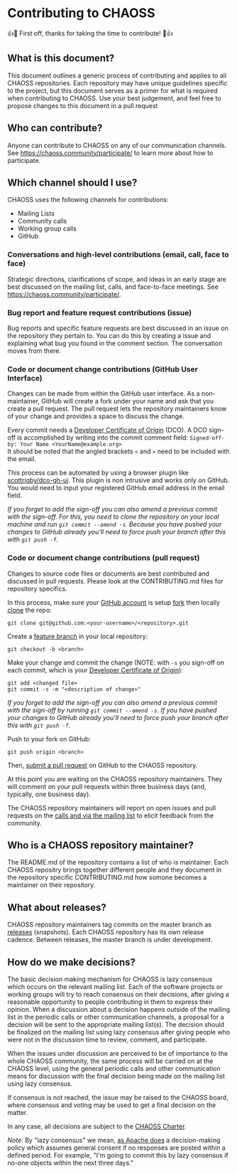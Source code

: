 # Contributing to CHAOSS
👍🎉 First off, thanks for taking the time to contribute! 🎉👍

## What is this document?

This document outlines a generic process of contributing and applies to all CHAOSS repositories. Each repository may have unique guidelines specific to the project, but this document serves as a primer for what is required when contributing to CHAOSS. Use your best judgement, and feel free to propose changes to this document in a pull request

## Who can contribute?

Anyone can contribute to CHAOSS on any of our communication channels. See <https://chaoss.community/participate/> to learn more about how to participate.

## Which channel should I use?
CHAOSS uses the following channels for contributions:
- Mailing Lists
- Community calls
- Working group calls
- GitHub

### Conversations and high-level contributions (email, call, face to face)

Strategic directions, clarifications of scope, and ideas in an early stage are best discussed on the mailing list, calls, and face-to-face meetings. See <https://chaoss.community/participate/>.

### Bug report and feature request contributions (issue)

Bug reports and specific feature requests are best discussed in an issue on the repository they pertain to. You can do this by creating a issue and explaining what bug you found in the comment section. The conversation moves from there.

### Code or document change contributions (GitHub User Interface)

Changes can be made from within the GitHub user interface. As a non-maintainer, GitHub will create a fork under your name and ask that you create a pull request. The pull request lets the repository maintainers know of your change and provides a space to discuss the change.

Every commit needs a [Developer Certificate of Origin](https://developercertificate.org/) (DCO).
A DCO sign-off is accomplished by writing into the commit comment field:
`Signed-off-by: Your Name <YourName@example.org>`   
It should be noted that the angled brackets `<` and `>` need to be included with the email.
 
This process can be automated by using a browser plugin like [scottrigby/dco-gh-ui](https://github.com/scottrigby/dco-gh-ui). This plugin is non intrusive and works only on GitHub. You would need to input your registered GitHub email address in the email field.

*If you forget to add the sign-off you can also amend a previous commit with the sign-off. For this, you need to clone the repository on your local machine and run `git commit --amend -s`. Because you have pushed your changes to GitHub already you'll need to force push your branch after this with `git push -f`.*

### Code or document change contributions (pull request)

Changes to source code files or documents are best contributed and discussed in pull requests. Please look at the CONTRIBUTING.md files for repository specifics.

In this process, make sure your [GitHub account][ssh] is setup [fork][fork] then locally [clone][clone] the repo:

    git clone git@github.com:<your-username>/<repository>.git

Create a [feature branch][fb] in your local repository:

    git checkout -b <branch>

Make your change and commit the change (NOTE: with `-s` you sign-off on each commit, which is your [Developer Certificate of Origin](https://developercertificate.org/)):

    git add <changed file>
    git commit -s -m "<description of change>"

*If you forget to add the sign-off you can also amend a previous commit with the sign-off by running `git commit --amend -s`. If you have pushed your changes to GitHub already you'll need to force push your branch after this with `git push -f`.*

Push to your fork on GitHub:

    git push origin <branch>

Then, [submit a pull request][pr] on GitHub to the CHAOSS repository.

[ssh]: https://help.github.com/articles/connecting-to-github-with-ssh/
[fork]: https://help.github.com/articles/fork-a-repo/
[fb]: https://www.atlassian.com/git/tutorials/comparing-workflows/feature-branch-workflow
[pr]: https://github.com/thoughtbot/factory_girl_rails/compare/
[clone]: https://help.github.com/articles/cloning-a-repository/

At this point you are waiting on the CHAOSS repository maintainers. They will comment on your pull requests
within three business days (and, typically, one business day).

The CHAOSS repository maintainers will report on open issues and pull requests on the [calls and via the mailing list][participate] to elicit feedback from the community.

[participate]: https://chaoss.community/participate/

## Who is a CHAOSS repository maintainer?

The README.md of the repository contains a list of who is maintainer. Each CHAOSS repositry brings together different people and they document in the repository specific CONTRIBUTING.md how somone becomes a maintainer on their repository.

## What about releases?

CHAOSS repository maintainers tag commits on the master branch as [releases][rl] (snapshots). Each CHAOSS repository has its own release cadence. Between releases, the master branch is under development.

[rl]: https://help.github.com/articles/about-releases/

## How do we make decisions?

The basic decision making mechanism for CHAOSS is lazy consensus which occurs on the relevant mailing list. Each of the software projects or working groups will try to reach consensus on their decisions, after giving a reasonable opportunity to people contributing in them to express their opinion. When a discussion about a decision happens outside of the mailing list in the periodic calls or other communication channels, a proposal for a decision will be sent to the appropriate mailing list(s). The decision should be finalized on the mailing list using lazy consensus after giving people who were not in the discussion time to review, comment, and participate.

When the issues under discussion are perceived to be of importance to the whole CHAOSS community, the same process will be carried on at the CHAOSS level, using the general periodic calls and other communication means for discussion with the final decision being made on the mailing list using lazy consensus.

If consensus is not reached, the issue may be raised to the CHAOSS board, where consensus and voting may be used to get a final decision on the matter.

In any case, all decisions are subject to the [CHAOSS Charter](project-charter.md).

_Note_: By "lazy consensus" we mean, [as Apache does](http://www.apache.org/foundation/glossary.html#LazyConsensus) a decision-making policy which assumes general consent if no responses are posted within a defined period. For example, "I'm going to commit this by lazy consensus if no-one objects within the next three days." 
